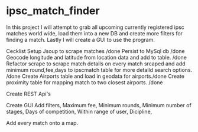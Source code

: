 # ipsc_match_finder
In this project I will attempt to grab all upcoming currently registered ipsc matches world wide, load them into a new DB and create more filters for finding a match. Lastly I will create a GUI to use the program.


Cecklist
Setup Jsoup to scrape matches /done
Persist to MySql db /done
Geocode longitude and latitude from location data and add to table. /done
Refactor scrape to scrape match details on every match srcaped and add minimum round,fee,days to ipscmatch table for more detaild search options. /done
Create Airports table and load in geodata for airports./done
Create proximity table for mapping match to two closest airports. /done

Create REST Api's

Create GUI
Add filters, 
Maximum fee, 
Minimum rounds, 
Minimum number of stages,
Days of competition, 
Within range of user, 
Dicipline, 

Add every match onto a map.




